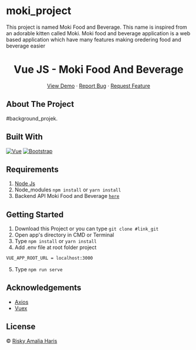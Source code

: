 # moki_project

This project is named Moki Food and Beverage. This name is inspired from an adorable kitten called Moki.
Moki food and beverage application is a web based application which have many features making oredering food and beverage easier

<h1 align='center'>Vue JS - Moki Food And Beverage</h1>
  <p align="center">
    <a href="link_deploy">View Demo</a>
    ·
    <a href="https://github.com/riskyamaliaharis/moki_food_and_beverage_project">Report Bug</a>
    ·
    <a href="https://github.com/riskyamaliaharis/moki_food_and_beverage_project">Request Feature</a>
  </p>

## About The Project

#background_projek.

## Built With

[![Vue](https://img.shields.io/badge/Vue-v2.6.11-green)](https://github.com/vuejs/vue)
[![Bootstrap](https://img.shields.io/badge/Bootstrap-v4.5.x-blue)](https://github.com/bootstrap-vue/bootstrap-vue)

## Requirements

1. <a href="https://nodejs.org/en/download/">Node Js</a>
2. Node_modules `npm install` or `yarn install`
3. Backend API Moki Food and Beverage [`here`](https://github.com/riskyamaliaharis/moki_food_and_beverage_project)

## Getting Started

1. Download this Project or you can type `git clone #link_git`
2. Open app's directory in CMD or Terminal
3. Type `npm install` or `yarn install`
4. Add .env file at root folder project

```sh
VUE_APP_ROOT_URL = localhost:3000
```

5. Type `npm run serve`

## Acknowledgements

- [Axios](https://www.npmjs.com/package/axios)
- [Vuex](https://vuex.vuejs.org/)

## License

© [Risky Amalia Haris](https://github.com/riskyamaliaharis)
